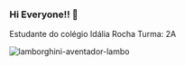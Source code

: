 ### Hi Everyone!! 👋
Estudante do colégio Idália Rocha
Turma: 2A

![lamborghini-aventador-lambo](https://user-images.githubusercontent.com/127758763/236856421-2363cd50-8103-43f1-af1b-56627f6c8b66.gif)
